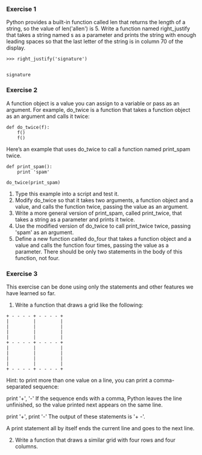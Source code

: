 ### Exercise 1

Python provides a built-in function called len that returns the length of a string,
so the value of len('allen') is 5. Write a function named right_justify that takes
a string named s as a parameter and prints the string with enough leading spaces so
that the last letter of the string is in column 70 of the display.

```
>>> right_justify('signature')

                                                                  signature

```                                                                 

### Exercise 2  
A function object is a value you can assign to a variable or pass as an argument. For example, do_twice is a function that takes a function object as an argument and calls it twice:

```
def do_twice(f):
    f()
    f()
```

Here’s an example that uses do_twice to call a function named print_spam twice.

```
def print_spam():
    print 'spam'

do_twice(print_spam)
```

1. Type this example into a script and test it.
2. Modify do_twice so that it takes two arguments, a function object and a value,
and calls the function twice, passing the value as an argument.
3. Write a more general version of print_spam, called print_twice, that takes a
string as a parameter and prints it twice.
4. Use the modified version of do_twice to call print_twice twice, passing 'spam'
as an argument.
5. Define a new function called do_four that takes a function object and a value
and calls the function four times, passing the value as a parameter. There should
be only two statements in the body of this function, not four.                                                                  

### Exercise 3
This exercise can be done using only the statements and other features we have learned so far.

1. Write a function that draws a grid like the following:

```
+ - - - - + - - - - +
|         |         |
|         |         |
|         |         |
|         |         |
+ - - - - + - - - - +
|         |         |
|         |         |
|         |         |
|         |         |
+ - - - - + - - - - +
```

Hint: to print more than one value on a line, you can print a comma-separated sequence:

print '+', '-'
If the sequence ends with a comma, Python leaves the line unfinished, so the value printed next appears on the same line.

print '+',
print '-'
The output of these statements is '+ -'.

A print statement all by itself ends the current line and goes to the next line.

2. Write a function that draws a similar grid with four rows and four columns.
